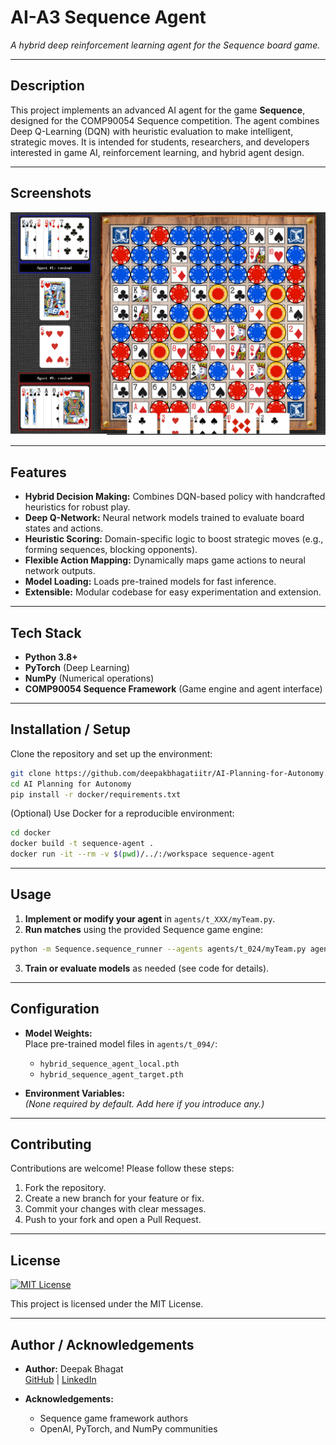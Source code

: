 # AI-A3 Sequence Agent

*A hybrid deep reinforcement learning agent for the Sequence board game.*

---

## Description

This project implements an advanced AI agent for the game **Sequence**, designed for the COMP90054 Sequence competition. The agent combines Deep Q-Learning (DQN) with heuristic evaluation to make intelligent, strategic moves. It is intended for students, researchers, and developers interested in game AI, reinforcement learning, and hybrid agent design.

---

## Screenshots

> 

![Sequence Board Example](img/sequence.png)

---

## Features

- **Hybrid Decision Making:** Combines DQN-based policy with handcrafted heuristics for robust play.
- **Deep Q-Network:** Neural network models trained to evaluate board states and actions.
- **Heuristic Scoring:** Domain-specific logic to boost strategic moves (e.g., forming sequences, blocking opponents).
- **Flexible Action Mapping:** Dynamically maps game actions to neural network outputs.
- **Model Loading:** Loads pre-trained models for fast inference.
- **Extensible:** Modular codebase for easy experimentation and extension.

---

## Tech Stack

- **Python 3.8+**
- **PyTorch** (Deep Learning)
- **NumPy** (Numerical operations)
- **COMP90054 Sequence Framework** (Game engine and agent interface)

---

## Installation / Setup

Clone the repository and set up the environment:

```sh
git clone https://github.com/deepakbhagatiitr/AI-Planning-for-Autonomy.git
cd AI Planning for Autonomy
pip install -r docker/requirements.txt
```

(Optional) Use Docker for a reproducible environment:

```sh
cd docker
docker build -t sequence-agent .
docker run -it --rm -v $(pwd)/../:/workspace sequence-agent
```

---

## Usage

1. **Implement or modify your agent** in `agents/t_XXX/myTeam.py`.
2. **Run matches** using the provided Sequence game engine:

```sh
python -m Sequence.sequence_runner --agents agents/t_024/myTeam.py agents/generic/first_move.py
```

3. **Train or evaluate models** as needed (see code for details).

---

## Configuration

- **Model Weights:**  
  Place pre-trained model files in `agents/t_094/`:
  - `hybrid_sequence_agent_local.pth`
  - `hybrid_sequence_agent_target.pth`

- **Environment Variables:**  
  *(None required by default. Add here if you introduce any.)*

---

## Contributing

Contributions are welcome! Please follow these steps:

1. Fork the repository.
2. Create a new branch for your feature or fix.
3. Commit your changes with clear messages.
4. Push to your fork and open a Pull Request.

---

## License

[![MIT License](https://img.shields.io/badge/License-MIT-blue.svg)](LICENSE)

This project is licensed under the MIT License.

---

## Author / Acknowledgements

- **Author:** Deepak Bhagat  
  [GitHub](https://github.com/deepakbhagatiitr) | [LinkedIn](https://www.linkedin.com/in/deepakbhagatiitr/)

- **Acknowledgements:**
  - Sequence game framework authors  
  - OpenAI, PyTorch, and NumPy communities